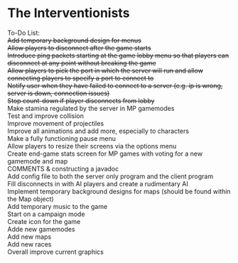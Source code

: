The Interventionists<br>
========
To-Do List:<br>
<s>Add temporary background design for menus</s><br>
<s>Allow players to disconnect after the game starts</s><br>
<s>Introduce ping packets starting at the game lobby menu so that players can disconnect at any point without breaking the game</s><br>
<s>Allow players to pick the port in which the server will run and allow connecting players to specify a port to connect to</s><br>
<s>Notify user when they have failed to connect to a server (e.g. ip is wrong, server is down, connection issues)</s><br>
<s>Stop count-down if player disconnects from lobby</s><br>
Make stamina regulated by the server in MP gamemodes<br>
Test and improve collision<br>
Improve movement of projectiles<br>
Improve all animations and add more, especially to characters<br>
Make a fully functioning pause menu<br>
Allow players to resize their screens via the options menu<br>
Create end-game stats screen for MP games with voting for a new gamemode and map<br>
COMMENTS & constructing a javadoc<br>
Add config file to both the server only program and the client program<br>
Fill disconnects in with AI players and create a rudimentary AI<br>
Implement temporary background designs for maps (should be found within the Map object)<br>
Add temporary music to the game<br>
Start on a campaign mode<br>
Create icon for the game<br>
Adde new gamemodes<br>
Add new maps<br>
Add new races<br>
Overall improve current graphics<br>
